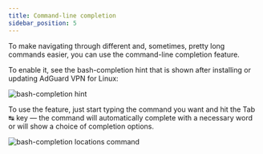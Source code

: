 ```yaml
---
title: Command-line completion
sidebar_position: 5
---
```


To make navigating through different and, sometimes, pretty long commands easier, you can use the command-line completion feature.

To enable it, see the bash-completion hint that is shown after installing or updating AdGuard VPN for Linux:

![bash-completion hint](https://cdn.adguard-vpn.com/blog/new/6x3djbash-completion-hint.png)

To use the feature, just start typing the command you want and hit the Tab ↹ key — the command will automatically complete with a necessary word or will show a choice of completion options.

![bash-completion locations command](https://cdn.adguard-vpn.com/blog/new/1g4nhVPN-CLI-autocomplete.png)
